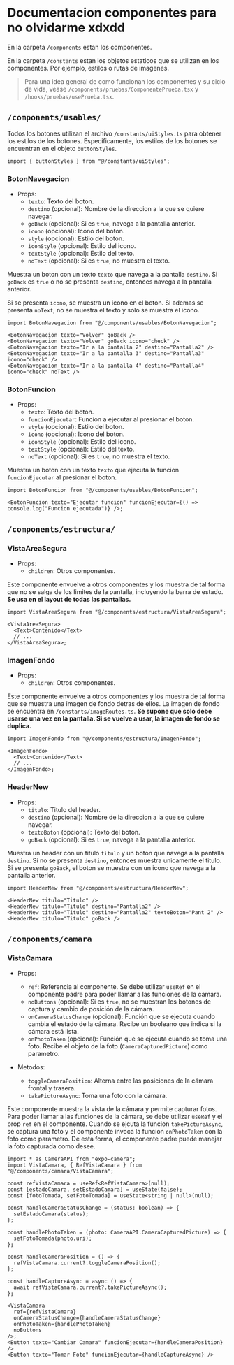# Documentacion componentes para no olvidarme xdxdd

En la carpeta `/components` estan los componentes.

En la carpeta `/constants` estan los objetos estaticos que se utilizan en los componentes. Por ejemplo, estilos o rutas de imagenes.

> Para una idea general de como funcionan los componentes y su ciclo de vida, vease `/components/pruebas/ComponentePrueba.tsx` y `/hooks/pruebas/usePrueba.tsx`.

## `/components/usables/`

Todos los botones utilizan el archivo `/constants/uiStyles.ts` para obtener los estilos de los botones. Especificamente, los estilos de los botones se encuentran en el objeto `buttonStyles`.

```tsx
import { buttonStyles } from "@/constants/uiStyles";
```

### BotonNavegacion

- Props:
  - `texto`: Texto del boton.
  - `destino` (opcional): Nombre de la direccion a la que se quiere navegar.
  - `goBack` (opcional): Si es `true`, navega a la pantalla anterior.
  - `icono` (opcional): Icono del boton.
  - `style` (opcional): Estilo del boton.
  - `iconStyle` (opcional): Estilo del icono.
  - `textStyle` (opcional): Estilo del texto.
  - `noText` (opcional): Si es `true`, no muestra el texto.

Muestra un boton con un texto `texto` que navega a la pantalla `destino`. Si `goBack` es `true` o no se presenta `destino`, entonces navega a la pantalla anterior.

Si se presenta `icono`, se muestra un icono en el boton. Si ademas se presenta `noText`, no se muestra el texto y solo se muestra el icono.

```tsx
import BotonNavegacion from "@/components/usables/BotonNavegacion";

<BotonNavegacion texto="Volver" goBack />
<BotonNavegacion texto="Volver" goBack icono="check" />
<BotonNavegacion texto="Ir a la pantalla 2" destino="Pantalla2" />
<BotonNavegacion texto="Ir a la pantalla 3" destino="Pantalla3" icono="check" />
<BotonNavegacion texto="Ir a la pantalla 4" destino="Pantalla4" icono="check" noText />
```

### BotonFuncion

- Props:
  - `texto`: Texto del boton.
  - `funcionEjecutar`: Funcion a ejecutar al presionar el boton.
  - `style` (opcional): Estilo del boton.
  - `icono` (opcional): Icono del boton.
  - `iconStyle` (opcional): Estilo del icono.
  - `textStyle` (opcional): Estilo del texto.
  - `noText` (opcional): Si es `true`, no muestra el texto.

Muestra un boton con un texto `texto` que ejecuta la funcion `funcionEjecutar` al presionar el boton.

```tsx
import BotonFuncion from "@/components/usables/BotonFuncion";

<BotonFuncion texto="Ejecutar funcion" funcionEjecutar={() => console.log("Funcion ejecutada")} />;
```

## `/components/estructura/`

### VistaAreaSegura

- Props:
  - `children`: Otros componentes.

Este componente envuelve a otros componentes y los muestra de tal forma que no se salga de los limites de la pantalla, incluyendo la barra de estado. **Se usa en el layout de todas las pantallas.**

```tsx
import VistaAreaSegura from "@/components/estructura/VistaAreaSegura";

<VistaAreaSegura>
  <Text>Contenido</Text>
  // ...
</VistaAreaSegura>;
```

### ImagenFondo

- Props:
  - `children`: Otros componentes.

Este componente envuelve a otros componentes y los muestra de tal forma que se muestra una imagen de fondo detras de ellos. La imagen de fondo se encuentra en `/constants/imageRoutes.ts`. **Se supone que solo debe usarse una vez en la pantalla. Si se vuelve a usar, la imagen de fondo se duplica.**

```tsx
import ImagenFondo from "@/components/estructura/ImagenFondo";

<ImagenFondo>
  <Text>Contenido</Text>
  // ...
</ImagenFondo>;
```

### HeaderNew

- Props:
  - `titulo`: Titulo del header.
  - `destino` (opcional): Nombre de la direccion a la que se quiere navegar.
  - `textoBoton` (opcional): Texto del boton.
  - `goBack` (opcional): Si es `true`, navega a la pantalla anterior.

Muestra un header con un titulo `titulo` y un boton que navega a la pantalla `destino`. Si no se presenta `destino`, entonces muestra unicamente el titulo. Si se presenta `goBack`, el boton se muestra con un icono que navega a la pantalla anterior.

```tsx
import HeaderNew from "@/components/estructura/HeaderNew";

<HeaderNew titulo="Titulo" />
<HeaderNew titulo="Titulo" destino="Pantalla2" />
<HeaderNew titulo="Titulo" destino="Pantalla2" textoBoton="Pant 2" />
<HeaderNew titulo="Titulo" goBack />
```

## `/components/camara`

### VistaCamara

- Props:

  - `ref`: Referencia al componente. Se debe utilizar `useRef` en el componente padre para poder llamar a las funciones de la camara.
  - `noButtons` (opcional): Si es `true`, no se muestran los botones de captura y cambio de posición de la cámara.
  - `onCameraStatusChange` (opcional): Función que se ejecuta cuando cambia el estado de la cámara. Recibe un booleano que indica si la cámara está lista.
  - `onPhotoTaken` (opcional): Función que se ejecuta cuando se toma una foto. Recibe el objeto de la foto (`CameraCapturedPicture`) como parametro.

- Metodos:
  - `toggleCameraPosition`: Alterna entre las posiciones de la cámara frontal y trasera.
  - `takePictureAsync`: Toma una foto con la cámara.

Este componente muestra la vista de la cámara y permite capturar fotos. Para poder llamar a las funciones de la cámara, se debe utilizar `useRef` y el prop `ref` en el componente. Cuando se ejcuta la funcion `takePictureAsync`, se captura una foto y el componente invoca la funcion `onPhotoTaken` con la foto como parametro. De esta forma, el componente padre puede manejar la foto capturada como desee.

```tsx
import * as CameraAPI from "expo-camera";
import VistaCamara, { RefVistaCamara } from "@/components/camara/VistaCamara";

const refVistaCamara = useRef<RefVistaCamara>(null);
const [estadoCamara, setEstadoCamara] = useState(false);
const [fotoTomada, setFotoTomada] = useState<string | null>(null);

const handleCameraStatusChange = (status: boolean) => {
  setEstadoCamara(status);
};

const handlePhotoTaken = (photo: CameraAPI.CameraCapturedPicture) => {
  setFotoTomada(photo.uri);
};

const handleCameraPosition = () => {
  refVistaCamara.current?.toggleCameraPosition();
};

const handleCaptureAsync = async () => {
  await refVistaCamara.current?.takePictureAsync();
};

<VistaCamara
  ref={refVistaCamara}
  onCameraStatusChange={handleCameraStatusChange}
  onPhotoTaken={handlePhotoTaken}
  noButtons
/>;
<Button texto="Cambiar Camara" funcionEjecutar={handleCameraPosition} />
<Button texto="Tomar Foto" funcionEjecutar={handleCaptureAsync} />
```
